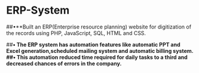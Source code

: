 # ERP-System
##•**Built an ERP(Enterprise resource planning) website for digitization of the records using PHP, JavaScript, SQL,
HTML and CSS.

##**• The ERP system has automation features like automatic PPT and Excel generation,scheduled mailing system
and automatic billing system.
##• This automation reduced time required for daily tasks to a third and decreased chances of errors in the company.**
